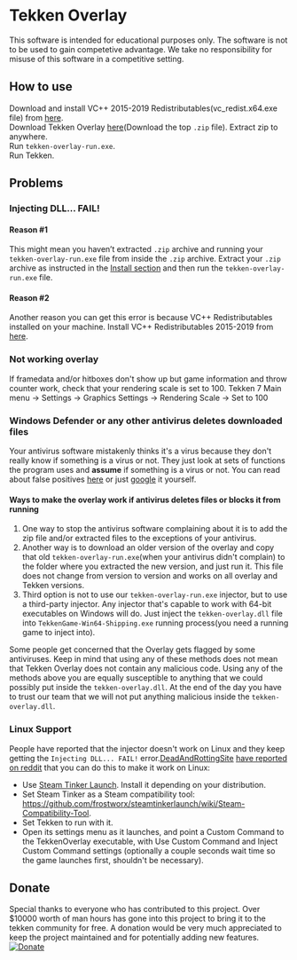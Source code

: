 Tekken Overlay
==============

This software is intended for educational purposes only. The software is not to
be used to gain competetive advantage. We take no responsibility for misuse of
this software in a competitive setting.

How to use
-------

Download and install VC++ 2015-2019 Redistributables(vc_redist.x64.exe file) from [here](https://support.microsoft.com/en-us/help/2977003/the-latest-supported-visual-c-downloads).  
Download Tekken Overlay
[here​​​](https://github.com/TekkenOverlay/TekkenOverlay/releases/latest)(Download the top `.zip` file).
Extract zip to anywhere.  
Run `tekken-overlay-run.exe`.  
Run Tekken.

Problems
--------

### Injecting DLL... FAIL!

#### Reason #1

This might mean you haven’t extracted `.zip` archive and running your `tekken-overlay-run.exe` file
from inside the `.zip` archive. Extract your `.zip` archive as instructed in the
[Install section](https://github.com/TekkenOverlay/TekkenOverlay#install) and
then run the `tekken-overlay-run.exe` file.

#### Reason #2

Another reason you can get this error is because VC++ Redistributables installed on your machine. Install VC++ Redistributables 2015-2019 from [here](https://support.microsoft.com/en-us/help/2977003/the-latest-supported-visual-c-downloads). 

### Not working overlay

If framedata and/or hitboxes don't show up but game information and throw counter work, check that your rendering scale is set to 100.
Tekken 7 Main menu → Settings → Graphics Settings → Rendering Scale → Set to 100

### Windows Defender or any other antivirus deletes downloaded files

Your antivirus software mistakenly thinks it's a virus because they don't really know if something is a virus or not. They just look at sets of functions the program uses and **assume** if something is a virus or not. You can read about false positives [here](https://www.tomsguide.com/news/what-are-false-positives-and-how-to-avoid-them) or just [google](https://www.google.com/search?q=Antivirus+false+positives) it yourself.

#### Ways to make the overlay work if antivirus deletes files or blocks it from running

1. One way to stop the antivirus software complaining about it is to add the zip file and/or extracted files to the exceptions of your antivirus.
2. Another way is to download an older version of the overlay and copy that old `tekken-overlay-run.exe`(when your antivirus didn't complain) to the folder where you extracted the new version, and just run it. This file does not change from version to version and works on all overlay and Tekken versions.
3. Third option is not to use our `tekken-overlay-run.exe` injector, but to use a third-party injector. Any injector that's capable to work with 64-bit executables on Windows will do.
Just inject the `tekken-overlay.dll` file into `TekkenGame-Win64-Shipping.exe` running process(you need a running game to inject into).

Some people get concerned that the Overlay gets flagged by some antiviruses.
Keep in mind that using any of these methods does not mean that Tekken Overlay does not contain any malicious code.
Using any of the methods above you are equally susceptible to anything that we could possibly put inside the `tekken-overlay.dll`.
At the end of the day you have to trust our team that we will not put anything malicious inside the `tekken-overlay.dll`.

### Linux Support

People have reported that the injector doesn't work on Linux and they keep getting the `Injecting DLL... FAIL!` error.[DeadAndRottingSite](https://www.reddit.com/user/DeadAndRottingSite) [have reported on reddit](https://www.reddit.com/r/Tekken/comments/rr7mlz/tekken_7_network_lag_fixes_play_online_with/hqm4uqs/) that you can do this to make it work on Linux:
* Use [Steam Tinker Launch](https://github.com/frostworx/steamtinkerlaunch). Install it depending on your distribution.
* Set Steam Tinker as a Steam compatibility tool: https://github.com/frostworx/steamtinkerlaunch/wiki/Steam-Compatibility-Tool.
* Set Tekken to run with it.
* Open its settings menu as it launches, and point a Custom Command to the TekkenOverlay executable, with Use Custom Command and Inject Custom Command settings (optionally a couple seconds wait time so the game launches first, shouldn't be necessary).

Donate
------

Special thanks to everyone who has contributed to this project. Over \$10000
worth of man hours has gone into this project to bring it to the tekken
community for free. A donation would be very much appreciated to keep the
project maintained and for potentially adding new features.  
[![Donate](https://img.shields.io/badge/Donate-PayPal-green.svg)](https://www.paypal.com/cgi-bin/webscr?cmd=_donations&business=tekkenoverlay%40gmail.com&currency_code=EUR)
